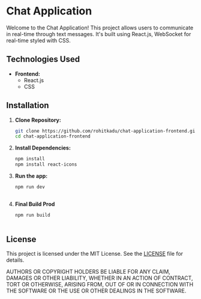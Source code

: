 # Chat Application

Welcome to the Chat Application! This project allows users to communicate in real-time through text messages. It's built using React.js, WebSocket for real-time styled with CSS.


## Technologies Used

- **Frontend:**
  - React.js
  - CSS

## Installation

1. **Clone Repository:**
   
   ```bash
   git clone https://github.com/rohitkadu/chat-application-frontend.git
   cd chat-application-frontend

 2. **Install Dependencies:**
    
    ```bash
    npm install
    npm install react-icons

 3. **Run the app:**
    
    ```bash
    npm run dev
  
 4. **Final Build Prod**
    
    ```bash
    npm run build
  
## License

This project is licensed under the MIT License. See the [LICENSE](LICENSE) file for details.


AUTHORS OR COPYRIGHT HOLDERS BE LIABLE FOR ANY CLAIM, DAMAGES OR OTHER
LIABILITY, WHETHER IN AN ACTION OF CONTRACT, TORT OR OTHERWISE, ARISING FROM,
OUT OF OR IN CONNECTION WITH THE SOFTWARE OR THE USE OR OTHER DEALINGS IN THE
SOFTWARE.

